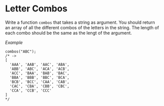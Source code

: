 # Letter Combos

Write a function `combos` that takes a string as argument. You should return an array of all the different combos of the letters in the string. The length of each combo should be the same as the lengt of the argument. 

*Example*   

```
combos("ABC");
/* -> 
[
  'AAA', 'AAB', 'AAC', 'ABA',
  'ABB', 'ABC', 'ACA', 'ACB',
  'ACC', 'BAA', 'BAB', 'BAC',
  'BBA', 'BBB', 'BBC', 'BCA',
  'BCB', 'BCC', 'CAA', 'CAB',
  'CAC', 'CBA', 'CBB', 'CBC',
  'CCA', 'CCB', 'CCC'
]
*/
```
